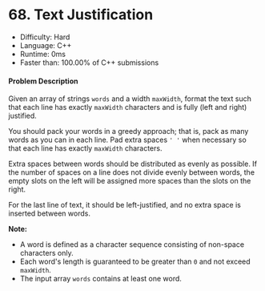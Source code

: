 # 68. Text Justification

- Difficulty: Hard
- Language: C++
- Runtime: 0ms
- Faster than: 100.00% of C++ submissions

#### Problem Description

Given an array of strings `words` and a width `maxWidth`, format the text such that each line has exactly `maxWidth` characters and is fully (left and right) justified.

You should pack your words in a greedy approach; that is, pack as many words as you can in each line. Pad extra spaces `' '` when necessary so that each line has exactly `maxWidth` characters.

Extra spaces between words should be distributed as evenly as possible. If the number of spaces on a line does not divide evenly between words, the empty slots on the left will be assigned more spaces than the slots on the right.

For the last line of text, it should be left-justified, and no extra space is inserted between words.

**Note:**
* A word is defined as a character sequence consisting of non-space characters only.
* Each word's length is guaranteed to be greater than `0` and not exceed `maxWidth`.
* The input array `words` contains at least one word.